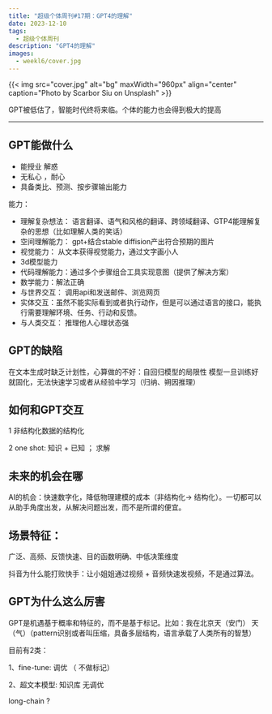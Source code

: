 ```yaml
---
title: "超级个体周刊#17期：GPT4的理解"
date: 2023-12-10
tags:
  - 超级个体周刊
description: "GPT4的理解"
images:
  - weekl6/cover.jpg
---
```


{{< img src="cover.jpg" alt="bg" maxWidth="960px" align="center" caption="Photo by Scarbor Siu on Unsplash" >}}

GPT被低估了，智能时代终将来临。个体的能力也会得到极大的提高

---

## GPT能做什么

- 能授业 解惑
- 无私心 ，耐心
- 具备类比、预测、按步骤输出能力


能力：
- 理解复杂想法： 语言翻译、语气和风格的翻译、跨领域翻译、GTP4能理解复杂的思想（比如理解人类的笑话）
- 空间理解能力： gpt+结合stable diffision产出符合预期的图片
- 视觉能力： 从文本获得视觉能力，通过文字画小人
- 3d模型能力
- 代码理解能力：通过多个步骤组合工具实现意图（提供了解决方案）
- 数学能力：解法正确
- 与世界交互： 调用api和发送邮件、浏览网页
- 实体交互：虽然不能实际看到或者执行动作，但是可以通过语言的接口，能执行需要理解环境、任务、行动和反馈。
- 与人类交互： 推理他人心理状态强


## GPT的缺陷

在文本生成时缺乏计划性，心算做的不好：自回归模型的局限性
模型一旦训练好就固化，无法快速学习或者从经验中学习（归纳、朔因推理）




## 如何和GPT交互

1 非结构化数据的结构化

2 one shot: 知识 + 已知 ； 求解



## 未来的机会在哪


AI的机会：快速数字化，降低物理建模的成本（非结构化-> 结构化）。一切都可以从助手角度出发，从解决问题出发，而不是所谓的便宜。



## 场景特征：

广泛、高频、反馈快速、目的函数明确、中低决策维度



抖音为什么能打败快手：让小姐姐通过视频 + 音频快速发视频，不是通过算法。 



## GPT为什么这么厉害


GPT是机遇基于概率和特征的，而不是基于标记。比如：我在北京天（安门） 天（气）（pattern识别或者叫压缩，具备多层结构，语言承载了人类所有的智慧）



目前有2类：

1、fine-tune: 调优 （ 不做标记）   

2、超文本模型: 知识库 无调优  

long-chain ?

